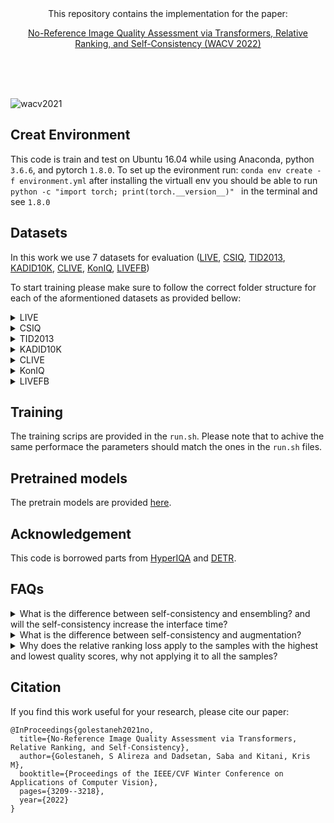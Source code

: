 <div align="center">This repository contains the implementation for the paper:<br />

[No-Reference Image Quality Assessment via Transformers, Relative Ranking, and Self-Consistency (WACV 2022)](https://arxiv.org/pdf/2108.06858.pdf) 
</div>


 <br />
  <br />
   <br />
   
![wacv2021](https://user-images.githubusercontent.com/12434910/137831770-dd5d17da-fe83-431e-ac86-bebbe2810820.png)




## Creat Environment
This code is train and test on Ubuntu 16.04 while using  Anaconda, python `3.6.6`, and pytorch `1.8.0`.
To set up the evironment run:
`conda env create -f environment.yml`
after installing the virtuall env you should be able to run `python -c "import torch; print(torch.__version__)" ` in the terminal and see `1.8.0`




## Datasets
In this work we use 7 datasets for evaluation ([LIVE](https://live.ece.utexas.edu/research/quality/subjective.htm), [CSIQ](http://vision.eng.shizuoka.ac.jp/mod/page/view.php?id=23), [TID2013](http://www.ponomarenko.info/tid2013.htm), [KADID10K](http://database.mmsp-kn.de/kadid-10k-database.html), [CLIVE](https://live.ece.utexas.edu/research/ChallengeDB/), [KonIQ](http://database.mmsp-kn.de/koniq-10k-database.html), [LIVEFB](https://baidut.github.io/PaQ-2-PiQ/))

To start training please make sure to follow the correct folder structure  for each of the aformentioned datasets as provided bellow:

<details>
<summary>LIVE</summary>
 

```
live
    |--fastfading
    |    |  ...     
    |--blur
    |    |  ... 
    |--jp2k
    |    |  ...     
    |--jpeg
    |    |  ...     
    |--wn
    |    |  ...     
    |--refimgs
    |    |  ...     
    |--dmos.mat
    |--dmos_realigned.mat
    |--refnames_all.mat
    |--readme.txt
```
</details>

<details>
<summary>CSIQ</summary>

```
csiq
    |--dst_imgs_all
    |    |--1600.AWGN.1.png
    |    |  ... (you need to put all the distorted images here)
    |--src_imgs
    |    |--1600.png
    |    |  ...
    |--csiq.DMOS.xlsx
    |--csiq_label.txt
```

</details>



<details>
<summary>TID2013</summary>

```
tid2013
    |--distorted_images
    |--reference_images
    |--mos.txt
    |--mos_std.txt
    |--mos_with_names.txt
    |--readme
```
</details>



<details>
<summary>KADID10K</summary>

```
kadid10k
    |--distorted_images
    |    |--I01_01_01.png
    |    |  ...    
    |--reference_images
    |    |--I01.png
    |    |  ...    
    |--dmos.csv
    |--mv.sh.save
    |--mvv.sh
```
</details>


<details>
<summary>CLIVE</summary>


```
clive
    |--Data
    |    |--I01_01_01.png
    |    |  ...    
    |--Images
    |    |--I01.png
    |    |  ...    
    |--ChallengeDB_release
    |    |--README.txt
    |--dmos.csv
    |--mv.sh.save
    |--mvv.sh
```
</details>


<details>
<summary>KonIQ</summary>


 ```
fblive
    |--1024x768
    |    |  992920521.jpg 
    |    |  ... (all the images should be here)     
    |--koniq10k_scores_and_distributions.csv
```
</details>



<details>
<summary>LIVEFB</summary>


 ```
fblive
    |--FLIVE
    |    |  AVA__149.jpg    
    |    |  ... (all the images should be here)     
    |--labels_image.csv
```
</details>


## Training
The training scrips are provided in the `run.sh`.
Please note that to achive the same performace the parameters should match the ones in the `run.sh` files.





## Pretrained models
The pretrain models are provided [here](https://drive.google.com/drive/folders/149CcTlnVX3fXmNFmnFRwUmX0PL8jd5vf?usp=sharing).

## Acknowledgement
This code is borrowed parts from [HyperIQA](https://github.com/SSL92/hyperIQA) and [DETR](https://github.com/facebookresearch/detr). 


## FAQs
<details>
- <summary>What is the difference between self-consistency and ensembling? and will the self-consistency increase the interface time?</summary>
In ensampling methods, we need to have several models (with different initializations) and ensemble the results during the training and testing, but in our self-consistency model, we enforce one model to have consistent performance for one network during the training while the network has an input with different transformations.
Our self-consistency model has the same interface time/parameters in the testing similar to the model without self-consistency. In other words, we are not adding any new parameters to the network and it won't affect the interface.
</details>

 
<details>
- <summary>What is the difference between self-consistency and augmentation?</summary>
In augmentation, we augment an input and send it to one network, so although the network will become robust to different augmentation, it will never have the chance of enforcing the outputs to be the same for different versions of an input at the same time. In our self-consistency approach, we force the network to have a similar output for an image with a different transformation (in our case horizontal flipping) which leads to more robust performance. Please also note that we still use augmentation during the training, so our model is benefiting from the advantages of both augmentation and self-consistency. Also, please see Fig. 1 in the main paper, where we showed that models that used augmentation alone are sensitive to simple transformations.
</details>


<details>
- <summary>Why does the relative ranking loss apply to the samples with the highest and lowest quality scores, why not applying it to all the samples?</summary>
1) We did not see a significant improvement by applying our ranking loss to all the samples within each batch compared to the case that we just use extreme cases. 
2) Considering more samples  lead to more gradient back-propagation and therefore more computation during the training which causes slower training.
</details>



## Citation
If you find this work useful for your research, please cite our paper:
```
@InProceedings{golestaneh2021no,
  title={No-Reference Image Quality Assessment via Transformers, Relative Ranking, and Self-Consistency},
  author={Golestaneh, S Alireza and Dadsetan, Saba and Kitani, Kris M},
  booktitle={Proceedings of the IEEE/CVF Winter Conference on Applications of Computer Vision},
  pages={3209--3218},
  year={2022}
}
```
